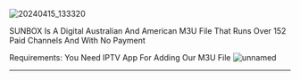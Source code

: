![20240415_133320](https://github.com/C151Xw/SUNBOX/assets/167058625/2fbc51d4-73e8-47c9-8376-5628afda2d72)



SUNBOX Is A Digital Australian And American
M3U File That Runs Over 152 Paid Channels And With No
Payment 

Requirements:
You Need IPTV App For Adding Our M3U File
![unnamed](https://github.com/C151Xw/SUNBOX/assets/167058625/566faee8-f6a6-40e0-a863-35e0d5c790ae)
__________________________________________
